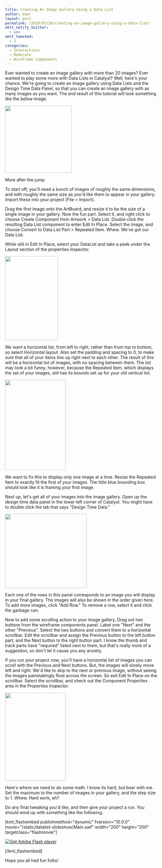 ```yaml
---
title: Creating An Image Gallery Using a Data List
author: bear
layout: post
permalink: /2010/07/26/creating-an-image-gallery-using-a-data-list/
aktt_notify_twitter:
  - yes
aktt_tweeted:
  - 1
categories:
  - Interactions
  - Moderate
  - Wireframe Components
---
```

Ever wanted to create an image gallery with more than 20 images? Ever wanted to play some more with Data Lists in Catalyst? Well, here's your chance. We're going to create an image gallery using Data Lists and the Design Time Data Panel, so that you can create an image gallery with as many images as you want. The end result of this tutorial will look something like the below image.

<a href="http://flashcats.net/wp-content/uploads/2010/07/slideshow-screenshot.png" rel="lightbox[341]"><img class="aligncenter size-full wp-image-342" title="Slideshow Screenshot" src="http://flashcats.net/wp-content/uploads/2010/07/slideshow-screenshot.png" alt="" width="220" height="222" /></a>

More after the jump.

<!--more-->

To start off, you'll need a bunch of images of roughly the same dimensions, and with roughly the same size as you'd like them to appear in your gallery. Import these into your project (File > Import).

Drag the first image onto the ArtBoard, and resize it to be the size of a single image in your gallery. Now the fun part. Select it, and right click to choose Create Component from Artwork > Data List. Double click the resulting Data List component to enter Edit In Place. Select the image, and choose Convert to Data List Part > Repeated Item. Whew. We've got our Data List.

While still in Edit In Place, select your DataList and take a peek under the Layout section of the properties inspector.

<a href="http://flashcats.net/wp-content/uploads/2010/07/datagroup-properties.png" rel="lightbox[341]"><img class="aligncenter size-full wp-image-343" title="Repeated Item Properties" src="http://flashcats.net/wp-content/uploads/2010/07/datagroup-properties.png" alt="" width="175" height="277" /></a>

<a href="http://flashcats.net/wp-content/uploads/2010/07/datagroup-properties.png" rel="lightbox[341]"></a>We want a horizontal list, from left to right, rather than from top to bottom, so select Horizontal layout. Also set the padding and spacing to 0, to make sure that all of your items line up right next to each other. The result of this will be a horizontal list of images, with no spacing between them. The list may look a bit funny, however, because the Repeated Item, which displays the set of your images, still has its bounds set up for your old vertical list.

<a href="http://flashcats.net/wp-content/uploads/2010/07/horizontal-list-layout.png" rel="lightbox[341]"><img class="aligncenter size-full wp-image-344" title="Newly Horizontal Layout" src="http://flashcats.net/wp-content/uploads/2010/07/horizontal-list-layout.png" alt="" width="200" height="298" /></a>

We want to fix this to display only one image at a time. Resize the Repeated Item to exactly fit the first of your images. The little blue bounding box should look like it is framing your first image.

Next up, let's get all of your images into the image gallery. Open up the design time data panel in the lower left corner of Catalyst. You might have to double click the tab that says "Design Time Data."

<a href="http://flashcats.net/wp-content/uploads/2010/07/design-time-data.png" rel="lightbox[341]"><img class="aligncenter size-full wp-image-345" title="Design Time Data" src="http://flashcats.net/wp-content/uploads/2010/07/design-time-data.png" alt="" width="270" height="244" /></a>

Each one of the rows in this panel corresponds to an image you will display in your final gallery. The images will also be shown in the order given here. To add more images, click "Add Row." To remove a row, select it and click the garbage can.

Now to add some scrolling action to your image gallery. Drag out two buttons from the wireframe components panel. Label one "Next" and the other "Previous". Select the two buttons and convert them to a horizontal scrollbar. Edit the scrollbar and assign the Previous button to the left button part, and the Next button to the right button part. I know the thumb and track parts have "required" listed next to them, but that's really more of a suggestion, so don't let it cause you any anxiety.

If you run your project now, you'll have a horizontal list of images you can scroll with the Previous and Next buttons. But, the images will slowly move left and right. We'd like to skip to the next or previous image, without seeing the images painstakingly float across the screen. So exit Edit In Place on the scrollbar. Select the scrollbar, and check out the Component Properties area in the Properties Inspector.

<a href="http://flashcats.net/wp-content/uploads/2010/07/properties-scrollbar.png" rel="lightbox[341]"><img class="aligncenter size-full wp-image-346" title="Scrollbar Properties" src="http://flashcats.net/wp-content/uploads/2010/07/properties-scrollbar.png" alt="" width="200" height="290" /></a>

Here's where we need to do some math. I know its hard, but bear with me. Set the maximum to the number of images in your gallery, and the step size to 1. Whew. Hard work, eh?

Do any final tweaking you'd like, and then give your project a run. You should wind up with something like the following.

[kml_flashembed publishmethod="dynamic" fversion="10.0.0" movie="/static/datalist-slideshow/Main.swf" width="200" height="200" targetclass="flashmovie"]

[![Get Adobe Flash player][1]][2]

[/kml_flashembed]

Hope you all had fun folks!

 [1]: http://www.adobe.com/images/shared/download_buttons/get_flash_player.gif
 [2]: http://adobe.com/go/getflashplayer